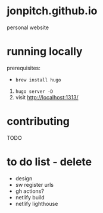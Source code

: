 # jonpitch.github.io

personal website

# running locally

prerequisites: 
- `brew install hugo`

1. `hugo server -D`
1. visit [http://localhost:1313/](http://localhost:1313/)

# contributing

TODO

# to do list - delete

- design
- sw register urls
- gh actions?
- netlify build
- netlify lighthouse